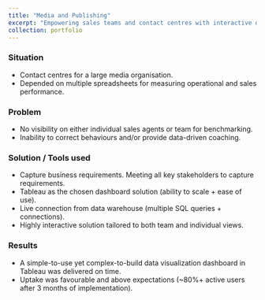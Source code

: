 ```yaml
---
title: "Media and Publishing"
excerpt: "Empowering sales teams and contact centres with interactive dashboards for operational performance improvement. <br/><img src='/images/media-publishing1.jpg'>"
collection: portfolio
---
```


### Situation
- Contact centres for a large media organisation.
- Depended on multiple spreadsheets for measuring operational and sales performance.

### Problem
- No visibility on either individual sales agents or team for benchmarking. 
- Inability to correct behaviours and/or provide data-driven coaching.

### Solution / Tools used
- Capture business requirements. Meeting all key stakeholders to capture requirements.
- Tableau as the chosen dashboard solution (ability to scale + ease of use).
- Live connection from data warehouse (multiple SQL queries + connections).
- Highly interactive solution tailored to both team and individual views.

### Results
- A simple-to-use yet complex-to-build data visualization dashboard in Tableau was delivered on time.
- Uptake was favourable and above expectations (~80%+ active users after 3 months of implementation).


